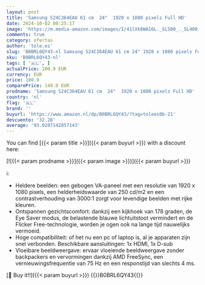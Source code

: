 ```yaml
---
layout: post
title: 'Samsung S24C364EAU 61 cm  24"  1920 x 1080 pixels Full HD'
date: 2024-10-02 00:25:17
image: 'https://m.media-amazon.com/images/I/41lXk8WA16L._SL500_._SL400_.jpg'
comments: true
category: ofertas
author: 'tole.es'
slug: 'B0BRL6QY43-nl Samsung S24C364EAU 61 cm 24" 1920 x 1080 pixels Full HD'
sku: 'B0BRL6QY43-nl'
tags: [ '🇳🇱', ]
actualPrice: 100.9 EUR
currency: EUR
price: 100.9
comparePrice: 149.0 EUR
prodname: 'Samsung S24C364EAU 61 cm  24"  1920 x 1080 pixels Full HD'
country: 'nl'
flag: '🇳🇱'
brand: ''
buyurl: 'https://www.amazon.nl/dp/B0BRL6QY43/?tag=tolees0b-21'
descuento: '32.28'
average: '93.0207142857143'
---
```


You can find [{{< param title >}}]({{< param buyurl >}}) with a discount here:

[![{{< param prodname >}}]({{< param image >}})]({{< param buyurl >}})

ℹ️:

- Heldere beelden: een gebogen VA-paneel met een resolutie van 1920 x 1080 pixels, een helderheidswaarde van 250 cd/m2 en een contrastverhouding van 3000:1 zorgt voor levendige beelden met rijke kleuren.
- Ontspannen gezichtscomfort: dankzij een kijkhoek van 178 graden, de Eye Saver modus, de belastende blauwe lichtuitstoot vermindert en de Flicker Free-technologie, worden je ogen ook na lange tijd nauwelijks vermoeid.
- Hoge compatibiliteit: of het nu een pc of laptop is, al je apparaten zijn snel verbonden. Beschikbare aansluitingen: 1x HDMI, 1x D-sub
- Vloeibare beeldweergave: ervaar vloeiende beeldweergave zonder backpackers en vervormingen dankzij AMD FreeSync, een vernieuwingsfrequentie van 75 Hz en een responstijd van slechts 4 ms.

[🛒 Buy it!!]({{< param buyurl >}})
{{<world>}}B0BRL6QY43{{</world>}}
